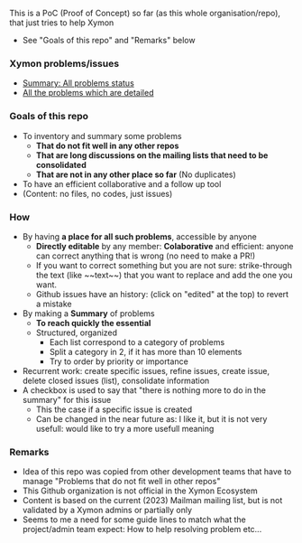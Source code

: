 This is a PoC (Proof of Concept) so far (as this whole organisation/repo), that just tries to help Xymon 
- See "Goals of this repo" and "Remarks" below


### Xymon problems/issues
- [Summary: All problems status](https://github.com/xymon-monitoring/problem-solving/issues/1)
- [All the problems which are detailed](https://github.com/xymon-monitoring/problem-solving/issues)

### Goals of this repo
- To inventory and summary some problems  
  -  **That do not fit well in any other repos**
  -  **That are long discussions on the mailing lists that need to be consolidated**
  -  **That are not in any other place so far** (No duplicates)
- To have an efficient collaborative and a follow up tool
- (Content: no files, no codes, just issues)

### How
- By having **a place for all such problems**, accessible by anyone
  - **Directly editable** by any member: **Colaborative** and efficient: anyone can correct anything that is wrong (no need to make a PR!)
  - If you want to correct something but you are not sure: strike-through the text (like \~\~text\~\~) that you want to replace and add the one you want.  
  - Github issues have an history: (click on "edited" at the top) to revert a mistake 
- By making a **Summary** of problems 
   - **To reach quickly the essential** 
   - Structured, organized
     - Each list correspond to a category of problems
     - Split a category in 2, if it has more than 10 elements 
     - Try to order by priority or importance
- Recurrent work: create specific issues, refine issues, create issue, delete closed issues (list), consolidate information
- A checkbox is used to say that "there is nothing more to do in the summary" for this issue 
  - This the case if a specific issue is created
  - Can be changed in the near future as: I like it, but it is not very usefull: would like to try a more usefull meaning
 
### Remarks
- Idea of this repo was copied from other development teams that have to manage "Problems that do not fit well in other repos" 
- This Github organization is not official in the Xymon Ecosystem
- Content is based on the current (2023) Mailman mailing list, but is not validated by a Xymon admins or partially only
- Seems to me a need for some guide lines to match what the project/admin team expect: How to help resolving problem etc...
